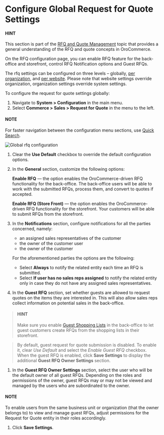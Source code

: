 <a id="configuration-guide-commerce-configuration-sales-rfq"></a>

<a id="user-guide-system-configuration-commerce-sales-rfq"></a>

<a id="sys-conf-commerce-sales-rfq-notifications-general"></a>

<a id="user-guide-system-configuration-commerce-sales-rfq-global"></a>

# Configure Global Request for Quote Settings

#### HINT
This section is part of the [RFQ and Quote Management](../../../../../concept-guides/rfq-quotes/index.md#concept-guide-rfq-quotes) topic that provides a general understanding of the RFQ and quote concepts in OroCommerce.

On the RFQ configuration page, you can enable RFQ feature for the back-office and storefront, control RFQ Notification options and Guest RFQs.

The rfq settings can be configured on three levels – globally, [per organization](../../../user-management/organizations/org-configuration/commerce/sales/organization-guest-rfq.md#user-guide-system-configuration-commerce-sales-rfq-organization), and [per website](../../../websites/web-configuration/commerce/sales/website-guest-rfq.md#sys-conf-commerce-sales-rfq-notifications-website). Please note that website settings override organization, organization settings override system settings.

To configure the request for quote settings globally:

1. Navigate to **System > Configuration** in the main menu.
2. Select **Commerce > Sales > Request for Quote** in the menu to the left.

#### NOTE
For faster navigation between the configuration menu sections, use [Quick Search](../../quick-search.md#user-guide-system-configuration-quick-search).

![Global rfq configuration](user/img/system/config_commerce/sales/global_rfq_options.png)
1. Clear the **Use Default** checkbox to override the default configuration options.
2. In the **General** section, customize the following options:

   **Enable RFQ** — the option enables the OroCommerce-driven RFQ functionality for the back-office. The back-office users will be able to work with the submitted RFQs, process them, and convert to quotes if accepted.

   **Enable RFQ (Store Front)** — the option enables the OroCommerce-driven RFQ functionality for the storefront. Your customers will be able to submit RFQs from the storefront.
3. In the **Notifications** section, configure notifications for all the parties concerned, namely:
   * an assigned sales representatives of the customer
   * the owner of the customer user
   * the owner of the customer

   For the aforementioned parties the options are the following:
   * Select **Always** to notify the related entity each time an RFQ is submitted.
   * Select **If user has no sales reps assigned** to notify the related entity only in case they do not have any assigned sales representatives.
4. In the **Guest RFQ** section, set whether guests are allowed to request quotes on the items they are interested in. This will also allow sales reps collect information on potential sales in the back-office.

> #### HINT
> Make sure you enable [Guest Shopping Lists](global-shopping-list.md#user-guide-system-configuration-commerce-sales-shopping-list) in the back-office to let guest customers create RFQs from the shopping lists in their storefront.

> By default, guest request for quote submission is disabled. To enable it, clear *Use Default* and select the *Enable Guest RFQ* checkbox. When the guest RFQ is enabled, click **Save Settings** to display the additional **Guest RFQ Owner Settings** section.
1. In the **Guest RFQ Owner Settings** section, select the user who will be the default owner of all guest RFQs.  Depending on the roles and permissions of the owner, guest RFQs may or may not be viewed and managed by the users who are subordinated to the owner.

#### NOTE
To enable users from the same business unit or organization (that the owner belongs to) to view and manage guest RFQs, adjust permissions for the Request for Quote entity in their roles accordingly.

1. Click **Save Settings**.

<!-- finish_rfq -->
